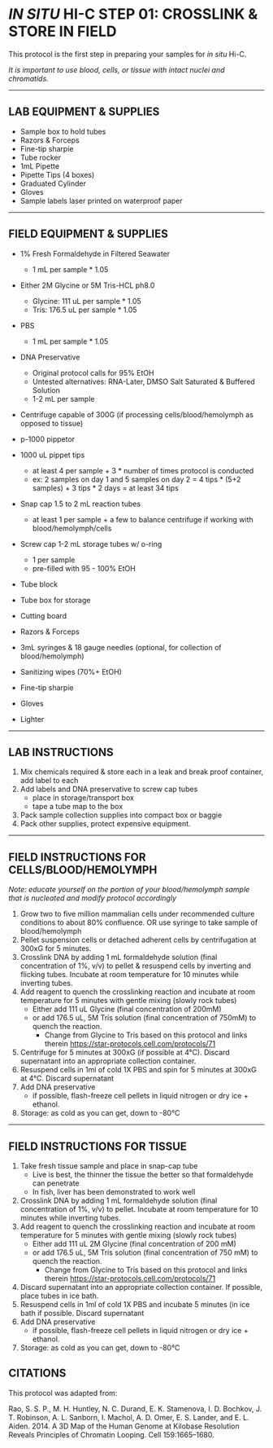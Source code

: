 # _IN SITU_ HI-C STEP 01: CROSSLINK & STORE IN FIELD

This protocol is the first step in preparing your samples for _in situ_ Hi-C. 

_It is important to use blood, cells, or tissue with intact nuclei and chromatids._

---

## LAB EQUIPMENT & SUPPLIES

*	Sample box to hold tubes
*	Razors & Forceps
*	Fine-tip sharpie
*	Tube rocker
*	1mL Pipette
*	Pipette Tips (4 boxes)
*	Graduated Cylinder
*	Gloves
*	Sample labels laser printed on waterproof paper

---

## FIELD EQUIPMENT & SUPPLIES

* 1% Fresh Formaldehyde in Filtered Seawater
  * 1 mL per sample * 1.05
* Either 2M Glycine or 5M Tris-HCL ph8.0
  * Glycine: 111 uL per sample * 1.05
  * Tris: 176.5 uL per sample * 1.05
* PBS
  * 1 mL per sample * 1.05
* DNA Preservative
  * Original protocol calls for 95% EtOH
  * Untested alternatives: RNA-Later, DMSO Salt Saturated & Buffered Solution
  * 1-2 mL per sample 
 
* Centrifuge capable of 300G (if processing cells/blood/hemolymph as opposed to tissue)
* p-1000 pippetor
* 1000 uL pippet tips
  * at least 4 per sample + 3 * number of times protocol is conducted
  * ex: 2 samples on day 1 and 5 samples on day 2 = 4 tips * (5+2 samples) + 3 tips * 2 days = at least 34 tips
* Snap cap 1.5 to 2 mL reaction tubes
  * at least 1 per sample + a few to balance centrifuge if working with blood/hemolymph/cells
* Screw cap 1-2 mL storage tubes w/ o-ring
  * 1 per sample
  * pre-filled with 95 - 100% EtOH
* Tube block
*	Tube box for storage
*	Cutting board
* Razors & Forceps
* 3mL syringes & 18 gauge needles (optional, for collection of blood/hemolymph)
* Sanitizing wipes (70%+ EtOH)
*	Fine-tip sharpie
*	Gloves
*	Lighter

---

## LAB INSTRUCTIONS

1. Mix chemicals required & store each in a leak and break proof container, add label to each
2. Add labels and DNA preservative to screw cap tubes
   * place in storage/transport box
   * tape a tube map to the box
3. Pack sample collection supplies into compact box or baggie
4. Pack other supplies, protect expensive equipment.

---

## FIELD INSTRUCTIONS FOR CELLS/BLOOD/HEMOLYMPH

_Note: educate yourself on the portion of your blood/hemolymph sample that is nucleated and modify protocol accordingly_

1. Grow two to five million mammalian cells under recommended culture conditions to about 80% confluence. OR use syringe to take sample of blood/hemolymph
2. Pellet suspension cells or detached adherent cells by centrifugation at 300xG for 5 minutes.
3. Crosslink DNA by adding 1 mL formaldehyde solution (final concentration of 1%, v/v) to pellet & resuspend cells by inverting and flicking tubes. Incubate at room temperature for 10 minutes while inverting tubes.
4. Add reagent to quench the crosslinking reaction and incubate at room temperature for 5 minutes with gentle mixing (slowly rock tubes)
   * Either add 111 uL Glycine (final concentration of 200mM)
   * or add 176.5 uL, 5M Tris solution (final concentration of 750mM) to quench the reaction. 
     *	Change from Glycine to Tris based on this protocol and links therein https://star-protocols.cell.com/protocols/71 
5. Centrifuge for 5 minutes at 300xG (if possible at 4°C). Discard supernatant into an appropriate collection container.
6. Resuspend cells in 1ml of cold 1X PBS and spin for 5 minutes at 300xG at 4°C. Discard supernatant
7. Add DNA preservative
   * if possible, flash-freeze cell pellets in liquid nitrogen or dry ice + ethanol.
8. Storage: as cold as you can get, down to -80°C

---

## FIELD INSTRUCTIONS FOR TISSUE

1. Take fresh tissue sample and place in snap-cap tube
   * Live is best, the thinner the tissue the better so that formaldehyde can penetrate
   * In fish, liver has been demonstrated to work well
2. Crosslink DNA by adding 1 mL formaldehyde solution (final concentration of 1%, v/v) to pellet. Incubate at room temperature for 10 minutes while inverting tubes.
3. Add reagent to quench the crosslinking reaction and incubate at room temperature for 5 minutes with gentle mixing (slowly rock tubes)
   * Either add 111 uL 2M Glycine (final concentration of 200 mM)
   * or add 176.5 uL, 5M Tris solution (final concentration of 750 mM) to quench the reaction. 
     *	Change from Glycine to Tris based on this protocol and links therein https://star-protocols.cell.com/protocols/71 
4. Discard supernatant into an appropriate collection container. If possible, place tubes in ice bath.
5. Resuspend cells in 1ml of cold 1X PBS and incubate 5 minutes (in ice bath if possible. Discard supernatant
6. Add DNA preservative
   * if possible, flash-freeze cell pellets in liquid nitrogen or dry ice + ethanol.
7. Storage: as cold as you can get, down to -80°C


## CITATIONS

This protocol was adapted from:

Rao, S. S. P., M. H. Huntley, N. C. Durand, E. K. Stamenova, I. D. Bochkov, J. T. Robinson, A. L. Sanborn, I. Machol, A. D. Omer, E. S. Lander, and E. L. Aiden. 2014. A 3D Map of the Human Genome at Kilobase Resolution Reveals Principles of Chromatin Looping. Cell 159:1665–1680.

